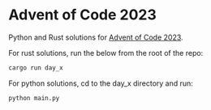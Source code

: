 Advent of Code 2023
===================

Python and Rust solutions for [Advent of Code 2023](https://adventofcode.com/2023).

For rust solutions, run the below from the root of the repo:

```bash
cargo run day_x
```

For python solutions, cd to the day_x directory and run:

```bash
python main.py  
```
